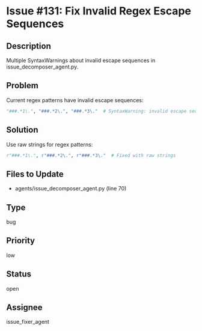 # Issue #131: Fix Invalid Regex Escape Sequences

## Description
Multiple SyntaxWarnings about invalid escape sequences in issue_decomposer_agent.py.

## Problem
Current regex patterns have invalid escape sequences:
```python
"###.*1\.", "###.*2\.", "###.*3\."  # SyntaxWarning: invalid escape sequence '\.'
```

## Solution
Use raw strings for regex patterns:
```python
r"###.*1\.", r"###.*2\.", r"###.*3\."  # Fixed with raw strings
```

## Files to Update
- agents/issue_decomposer_agent.py (line 70)

## Type
bug

## Priority
low

## Status
open

## Assignee
issue_fixer_agent